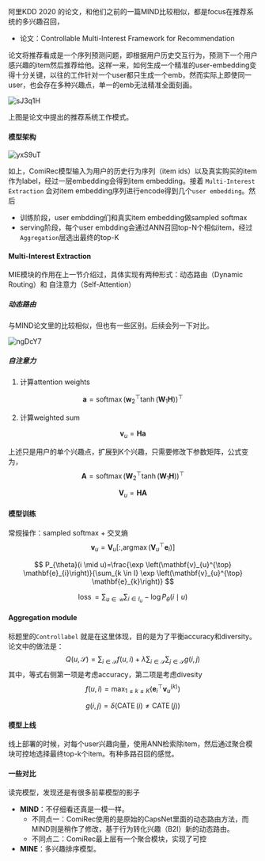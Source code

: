 阿里KDD 2020 的论文，和他们之前的一篇MIND比较相似，都是focus在推荐系统的多兴趣召回，

- 论文：Controllable Multi-Interest Framework for Recommendation

论文将推荐看成是一个序列预测问题，即根据用户历史交互行为，预测下一个用户感兴趣的item然后推荐给他。这样一来，如何生成一个精准的user-embedding变得十分关键，以往的工作针对一个user都只生成一个emb，然而实际上即使同一user，也会存在多种兴趣点，单一的emb无法精准全面刻画。

![sJ3q1H](https://cdn.jsdelivr.net/gh/KaiyuanGao/ML-algorithm@master/uPic/sJ3q1H.png)

上图是论文中提出的推荐系统工作模式。

#### 模型架构

![yxS9uT](https://cdn.jsdelivr.net/gh/KaiyuanGao/ML-algorithm@master/uPic/yxS9uT.png)

如上，ComiRec模型输入为用户的历史行为序列（item ids）以及真实购买的item作为label，经过一层embedding会得到item embedding。接着 `Multi-Interest Extraction` 会对item embedding序列进行encode得到几个`user embedding`。然后

- 训练阶段，user embdding们和真实item embedding做sampled softmax
- serving阶段，每个user embdding会通过ANN召回top-N个相似item，经过`Aggregation`层选出最终的top-K

#### Multi-Interest Extraction

MIE模块的作用在上一节介绍过，具体实现有两种形式：动态路由（Dynamic Routing）和 自注意力（Self-Attention）

##### 动态路由

与MIND论文里的比较相似，但也有一些区别。后续会列一下对比。

![ngDcY7](https://cdn.jsdelivr.net/gh/KaiyuanGao/ML-algorithm@master/uPic/ngDcY7.png)

##### 自注意力

1. 计算attention weights

$$
\mathbf{a}=\operatorname{softmax}\left(\mathbf{w}_{2}^{\top} \tanh \left(\mathbf{W}_{1} \mathbf{H}\right)\right)^{\top}
$$

2. 计算weighted sum

$$
\mathbf{v}_{u}=\mathbf{H a}
$$

上述只是用户的单个兴趣点，扩展到K个兴趣，只需要修改下参数矩阵，公式变为，
$$
\mathbf{A}=\operatorname{softmax}\left(\mathbf{W}_{2}^{\top} \tanh \left(\mathbf{W}_{1} \mathbf{H}\right)\right)^{\top}
$$

$$
\mathbf{V}_{u}=\mathbf{H A}
$$

#### 模型训练

常规操作：sampled softmax + 交叉熵
$$
\mathbf{v}_{u}=\mathbf{V}_{u}\left[:, \operatorname{argmax}\left(\mathbf{V}_{u}^{\top} \mathbf{e}_{i}\right)\right]
$$

$$
P_{\theta}(i \mid u)=\frac{\exp \left(\mathbf{v}_{u}^{\top} \mathbf{e}_{i}\right)}{\sum_{k \in I} \exp \left(\mathbf{v}_{u}^{\top} \mathbf{e}_{k}\right)}
$$

$$
\operatorname{loss}=\sum_{u \in \mathcal{U}} \sum_{i \in I_{u}}-\log P_{\theta}(i \mid u)
$$

#### Aggregation module

标题里的`Controllabel` 就是在这里体现，目的是为了平衡accuracy和diversity。论文中的做法是：
$$
Q(u, \mathcal{S})=\sum_{i \in \mathcal{S}} f(u, i)+\lambda \sum_{i \in \mathcal{S}} \sum_{j \in \mathcal{S}} g(i, j)
$$
其中，等式右侧第一项是考虑accuracy，第二项是考虑divesity
$$
f(u, i)=\max _{1 \leq k \leq K}\left(\mathbf{e}_{i}^{\top} \mathbf{v}_{u}^{(k)}\right)
$$

$$
g(i, j)=\delta(\operatorname{CATE}(i) \neq \operatorname{CATE}(j))
$$

#### 模型上线

线上部署的时候，对每个user兴趣向量，使用ANN检索除item，然后通过聚合模块可控地选择最终top-k个item。有种多路召回的感觉。

#### 一些对比

读完模型，发现还是有很多前辈模型的影子

- **MIND**：不仔细看还真是一模一样。
  - 不同点一：ComiRec使用的是原始的CapsNet里面的动态路由方法，而MIND则是稍作了修改，基于行为转化兴趣（B2I）新的动态路由。
  - 不同点二：ComiRec最上层有一个聚合模块，实现了可控
- **MINE**：多兴趣排序模型。

